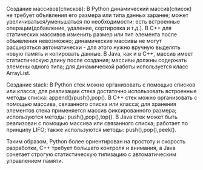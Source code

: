 Создание массивов(списков):
В Python динамический массив(список) не требует объявления его размера или типа данных заранее; может увеличиваться/уменьшаться по необходимости; есть встроенные операции(добавление, удаление, сортировка и т.д.). В C++ для статических массивов изменить размер или тип элемента после объявления невозможно; динамические массивы не могут расширяться автоматически - для этого нужно вручную выделять новую память и копировать данные. В Java, как и в C++, массив имеет статистическую длину после создания; массивы должны содержать элемены одного типа; для динамической работы используется класс ArrayList.

Создание stack:
В Python стек можно организовать с помощью списков или класса; для реализации стека достаточно использовать встроенные методы списка: append()/push(),pop(). В C++ стек можно организовать с помощью массива, связанного списка или класса; для хранения элементов стека применяется массив фиксированного размера; используются методы: push(),pop(),top(). В Java стек может быть реализован  с помощью массива или связанного списка; работает по принципу LIFO; также используются методы: push(),pop(),peek().

Таким образом, Python более ориентирован на простоту и скорость разработки, C++ требует большего контроля и внимания, а Java сочетает строгую статистическую типизацию с автоматическим управлением памяти.
